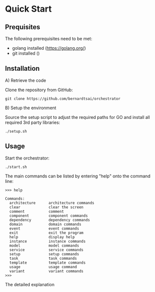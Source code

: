 Quick Start
===========

Prequisites
-----------

The following prerequisites need to be met:

- golang installed (https://golang.org/)
- git installed ()

Installation
------------

A) Retrieve the code

Clone the repository from GitHub:

```
git clone https://github.com/bernardtsai/orchestrator
```

B) Setup the environment

Source the setup script to adjust the required paths for GO and install all
required 3rd party libraries:

```
./setup.sh
```

Usage
-----

Start the orchestrator:

```
./start.sh
```

The main commands can be listed by entering "help" onto the command line:

```
>>> help

Commands:
  architecture      architecture commands
  clear             clear the screen
  comment           comment
  component         component commands
  dependency        dependency commands
  domain            domain commands
  event             event commands
  exit              exit the program
  help              display help
  instance          instance commands
  model             model commands
  service           service commands
  setup             setup commands
  task              task commands
  template          template commands
  usage             usage command
  variant           variant commands
>>>
```

The detailed explanation

